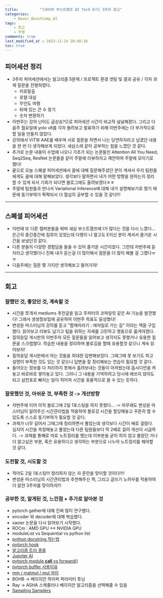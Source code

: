 ```yaml
---
title:          "[네이버 부스트캠프 AI Tech 6기] 3주차 회고"
categories:       
    - Naver_BoostCamp_AI
tags:           
    - 회고
    - 부캠
comments: true
last_modified_at : 2023-11-24 20:48:10
toc: true
---
```


## 피어세션 정리 
- 3주차 피어세션에서는 알고리즘 5문제 / 프로젝트 환경 셋팅 및 결과 공유 / 각자 과제 질문을 진행하였다.
    - 미로탈출
    - 호텔 대실 
    - 무인도 여행
    - 뒤에 있는 큰 수 찾기
    - 숫자 변환하기
- 이번주는 강의 난이도 급상승?으로 피어세션 시간이 비교적 널널해졌다. 그리고 다음주 월요일에 yolo v8를 각자 돌려보고 발표하기 위해 이번주에는 더 부가적으로 할 일을 만들지 않았다.
- 강의에서 ViT와 AAE를 배우며 서로 질문을 하면서 나는 당연하지라고 넘겼던 내용을 한 번 더 생각해보게 되었다. 새삼스레 같이 공부하는 힘을 느꼈던 것 같다.
- 추가로 논문 내용이 수업에 나오니 기초가 되는 논문들인 Attention All You Need, Seq2Seq, ResNet 논문들을 같이 주말에 리뷰하자고 제안하여 주말에 모이기로 했다!
- 끝으로 오늘 스폐셜 피어세션에서 꿈에 대해 질문해주셨던 분이 계셔서 우리 팀원들에게도 꿈에 대해 말해보았다. 생각보다 말하면서 내가 어떤 방향을 원하는지 정리할 수 있게 되서 기회가 되다면 블로그에도 올려보겠다ㅎㅎ
- 주말에 팀원들과 만나서 Variational Inference에 대해 내가 설명해보기로 했기 때문에 동기부여가 팍팍되서 더 열심히 공부할 수 있을 것 같다!!!

---

## 스폐셜 피어세션
- 이번에 또 다른 캠퍼분들을 뵈며 새삼 부스트캠프에 I가 많다는 것을 다시 느꼈다... 은근히 중간중간에 침묵이 있었는데 다행이 나 말고도 E이신 분이 계셔서 즐거운 시간을 보냈던것 같다.
- 다른 분들의 다양한 경험담을 들을 수 있어 즐거운 시간이었다. 그런데 저번주에 듣자라고 생각했더니 진짜 내가 듣는걸 더 많이해서 질문을 더 많이 해볼 걸 그랬다ㅠㅠ
- 다음주에는 질문 몇 가지만 생각해보고 들어가자!

---

## 회고

### 잘했던 것, 좋았던 것, 계속할 것
- 시간을 쪼개서 mediums 추천글을 읽고 주피터의 코파일럿 같은 AI 기능을 발견했다! 그래서 생생정보팁에 공유하여 이번주 목표도 달성했다!
- 변성윤 마스터님의 강의를 듣고 "함께자라기 : 애자일로 가는 길" 이라는 책을 구입했다. 읽어보고 리뷰도 남기고 팀을 위하는 자세를 고민하고 행동으로 옮겨야겠다.
- 질의응답 게시판의 이번주차 모든 질문들을 읽어보고 생각지도 못했거나 유용한 질문을 스크랩했다. 학습한 내용을 정리하며 블로깅을 할때 유용할것 같으니 계속 읽어보자!
- 질의응답 게시판에서 아는 것들을 최대한 답변해보았다. 그때그때 못 보기도 하고 설명이 부족한 것도 있는 것 같으니 답변을 잘 정리해보는 연습이 필요할 것 같다. 
- 들어오는 정보를 다 처리하지 못해서 흘려보내는 것들이 아까웠는데 옵시디언을 켜놓고 바로바로 쌓아놓고 있다. 그러니 그 내용을 기억하려고 당시에 애쓰지 않아도 되고 삼천포로 빠지는 일이 적어져 시간을 효율적으로 쓸 수 있는 듯하다.

### 잘못했던 것, 아쉬운 것, 부족한 것 -> 개선방향
- 저번주에 이어 아직 블로그에 2일 1포스팅을 하지 못했다... -> 아무래도 변성윤 마스터님이 알려주신 시간관리법을 적용하여 블로깅 시간을 할당해놓고 꾸준히 할 수 있도록 스스로 동기부여가 필요할 것 같다.
- 과제가 너무 길어서 그때그때 정리하면서 풀었는데 생각보다 시간이 배로 걸렸다. 심지어 시간을 측정해놓고 풀었는데 다른 팀원들보다 딱 2배로 걸려 개선이 시급하다. -> 과제를 통째로 따로 노트정리를 했는데 이부분을 굳이 하지 않고 몰랐던 거나 더 알고싶은 부분, 혹은 유용하다고 생각하는 부분으로 나누어 노트정리를 해야할 것 같다.

### 도전할 것, 시도할 것
- 적어도 2일 1포스팅!!! 정리하지 않는 자 혼란을 맞이할 것이다!!!!
- 변성윤 마스터님의 시간관리법과 추천해주신 책, 그리고 글쓰기 노하우를 적용하여 더 알찬 3주차를 맞이하자!!!

### 공부한 것, 알게된 것, 느낀점 + 추가로 알아본 것
- pytorch gather에 대해 진짜 많이 연구했다.
- encoder 와 decoder에 대해 복습했다.
- xavier 논문을 다시 읽어보기 시작했다.
- ROCm : AMD GPU <-> NVIDIA GPU
- moduleList vs Sequential vs python list
- [python docstring 적는법](https://www.datacamp.com/tutorial/docstrings-python)
- [pytorch hook](https://medium.com/the-dl/how-to-use-pytorch-hooks-5041d777f904)
- [알고리즘 트리 종류](https://towardsdatascience.com/4-types-of-tree-traversal-algorithms-d56328450846)
- [Jupyter AI](https://blog.jupyter.org/generative-ai-in-jupyter-3f7174824862)
- [pytorch module __call__ vs forward()](https://stephencowchau.medium.com/pytorch-module-call-vs-forward-c4df3ff304b1)
- [pytorch buffer 사용이유](https://www.ai-bio.info/pytorch-register-buffer)
- [mm / matmul / mul 차이](https://stackoverflow.com/questions/73924697/whats-the-difference-between-torch-mm-torch-matmul-and-torch-mul)
- BOHB -> 베이지안 하이퍼 파라미터 튜닝
- Ray -> ASHA 스케줄러나 베이지안 알고리즘을 선택해줄 수 있음
- [Sampling Samplers](https://towardsdatascience.com/pytorch-basics-sampling-samplers-2a0f29f0bf2a)